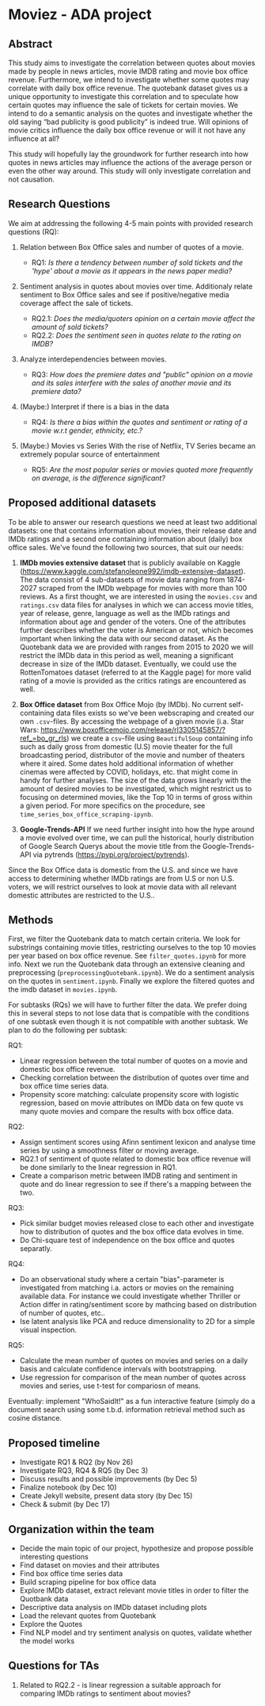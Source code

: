 # Moviez - ADA project

## Abstract

This study aims to investigate the correlation between quotes about movies made by people in news articles, movie IMDB rating and movie box office revenue. Furthermore, we intend to investigate whether some quotes may correlate with daily box office revenue. The quotebank dataset gives us a unique opportunity to investigate this correlation and to speculate how certain quotes may influence the sale of tickets for certain movies. We intend to do a semantic analysis on the quotes and investigate whether the old saying “bad publicity is good publicity” is indeed true. Will opinions of movie critics influence the daily box office revenue or will it not have any influence at all?

This study will hopefully lay the groundwork for further research into how quotes in news articles may influence the actions of the average person or even the other way around. This study will only investigate correlation and not causation.


## Research Questions

We aim at addressing the following 4-5 main points with provided research questions (RQ):

1) Relation between Box Office sales and number of quotes of a movie.
	- RQ1: *Is there a tendency between number of sold tickets and the 'hype' about a movie as it appears in the news paper media?*
	
2) Sentiment analysis in quotes about movies over time. Additionaly relate sentiment to Box Office sales and see if positive/negative media coverage affect the sale of tickets.
	- RQ2.1: *Does the media/quoters opinion on a certain movie affect the amount of sold tickets?*
	- RQ2.2: *Does the sentiment seen in quotes relate to the rating on IMDB?*
	
3) Analyze interdependencies between movies.
	- RQ3: *How does the premiere dates and "public" opinion on a movie and its sales interfere with the sales of another movie and its premiere data?*

4) (Maybe:) Interpret if there is a bias in the data
	- RQ4: *Is there a bias within the quotes and sentiment or rating of a movie w.r.t gender, ethnicity, etc.?*

5) (Maybe:) Movies vs Series With the rise of Netflix, TV Series became an extremely popular source of entertainment
	- RQ5: *Are the most popular series or movies quoted more frequently on average, is the difference significant?*
	

## Proposed additional datasets

To be able to answer our research questions we need at least two additional datasets: one that contains information about movies, their release date and IMDb ratings and a second one containing information about (daily) box office sales. We've found the following two sources, that suit our needs:

1) **IMDb movies extensive dataset** that is publicly available on Kaggle (https://www.kaggle.com/stefanoleone992/imdb-extensive-dataset). The data consist of 4 sub-datasets of movie data ranging from 1874-2027 scraped from the IMDb webpage for movies with more than 100 reviews. As a first thought, we are interested in using the `movies.csv` and `ratings.csv` data files for analyses in which we can access movie titles, year of release, genre, language as well as the IMDb ratings and information about age and gender of the voters. One of the attributes further describes whether the voter is American or not, which becomes important when linking the data with our second dataset. As the Quotebank data we are provided with ranges from 2015 to 2020 we will restrict the IMDb data in this period as well, meaning a significant decrease in size of the IMDb dataset. Eventually, we could use the RottenTomatoes dataset (referred to at the Kaggle page) for more valid rating of a movie is provided as the critics ratings are encountered as well.


2) **Box Office dataset** from Box Office Mojo (by IMDb). No current self-containing data files exists so we've been webscraping and created our own `.csv`-files. By accessing the webpage of a given movie (i.a. Star Wars: https://www.boxofficemojo.com/release/rl3305145857/?ref_=bo_gr_rls) we create a `csv`-file using `BeautifulSoup` containing info such as daily gross from domestic (U.S) movie theater for the full broadcasting period, distributor of the movie and number of theaters where it aired. Some dates hold additional information of whether cinemas were affected by COVID, holidays, etc. that might come in handy for further analyses. The size of the data grows linearly with the amount of desired movies to be investigated, which might restrict us to focusing on determined movies, like the Top 10 in terms of gross within a given period. For more specifics on the procedure, see `time_series_box_office_scraping-ipynb`.


3) **Google-Trends-API** If we need further insight into how the hype around a movie evolved over time, we can pull the historical, hourly distribution of Google Search Querys about the movie title from the Google-Trends-API via pytrends (https://pypi.org/project/pytrends).


Since the Box Office data is domestic from the U.S. and since we have access to determining whether IMDb ratings are from U.S or non U.S. voters, we will restrict ourselves to look at movie data with all relevant domestic attributes are restricted to the U.S..

## Methods

First, we filter the Quotebank data to match certain criteria. We look for substrings containing movie titles, restricting ourselves to the top 10 movies per year based on box office revenue. See `filter_quotes.ipynb` for more info. Next we run the Quotebank data through an extensive cleaning and preprocessing (`preprocessingQuotebank.ipynb`). We do a sentiment analysis on the quotes in `sentiment.ipynb`. Finally we explore the filtered quotes and the imdb dataset in `movies.ipynb`.

For subtasks (RQs) we will have to further filter the data. We prefer doing this in several steps to not lose data that is compatible with the conditions of one subtask even though it is not compatible with another subtask. We plan to do the following per subtask:

RQ1:
- Linear regression between the total number of quotes on a movie and domestic box office revenue.
- Checking correlation between the distribution of quotes over time and box office time series data.
- Propensity score matching: calculate propensity score with logistic regression, based on movie attributes on IMDb data on few quote vs many quote movies and compare the results with box office data.

RQ2:
- Assign sentiment scores using Afinn sentiment lexicon and analyse time series by using a smoothness filter or moving average.
- RQ2.1 of sentiment of quote related to domestic box office revenue will be done similarly to the linear regression in RQ1.
- Create a comparison metric between IMDB rating and sentiment in quote and do linear regression to see if there's a mapping between the two.

RQ3:
- Pick similar budget movies released close to each other and investigate how to distribution of quotes and the box office data evolves in time.
- Do Chi-square test of independence on the box office and quotes separatly.

RQ4:
- Do an observational study where a certain "bias"-parameter is investigated from matching i.a. actors or movies on the remaining available data. For instance we could investigate whether Thriller or Action differ in rating/sentiment score by mathcing based on distribution of number of quotes, etc.. 
- Ise latent analysis like PCA and reduce dimensionality to 2D for a simple visual inspection.

RQ5:
-  Calculate the mean number of quotes on movies and series on a daily basis and calculate confidence intervals with bootstrapping.
-  Use regression for comparison of the mean number of quotes across movies and series, use t-test for compariosn of means.


Eventually: implement "WhoSaidIt!" as a fun interactive feature (simply do a document search using some t.b.d. information retrieval method such as cosine distance.
	

## Proposed timeline

- Investigate RQ1 & RQ2 (by Nov 26)
- Investigate RQ3, RQ4 & RQ5 (by Dec 3)
- Discuss results and possible improvements (by Dec 5)
- Finalize notebook (by Dec 10)
- Create Jekyll website, present data story (by Dec 15)
- Check & submit (by Dec 17)


## Organization within the team

- Decide the main topic of our project, hypothesize and propose possible interesting questions 
- Find dataset on movies and their attributes
- Find box office time series data
- Build scraping pipeline for box office data
- Explore IMDb dataset, extract relevant movie titles in order to filter the Quotbank data
- Descriptive data analysis on IMDb dataset including plots
- Load the relevant quotes from Quotebank
- Explore the Quotes
- Find NLP model and try sentiment analysis on quotes, validate whether the model works

## Questions for TAs 

1) Related to RQ2.2 - is linear regression a suitable approach for comparing IMDb ratings to sentiment about movies?
